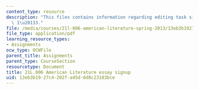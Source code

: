 ```yaml
---
content_type: resource
description: "This files contains information regarding editing task signup for essays\
  \ 1\u20133."
file: /media/courses/21l-006-american-literature-spring-2013/13eb3b1927c4202fa45d6d8c23183bce_MIT21L_006S13_essaysignup.pdf
file_type: application/pdf
learning_resource_types:
- Assignments
ocw_type: OCWFile
parent_title: Assignments
parent_type: CourseSection
resourcetype: Document
title: 21L.006 American Literature essay signup
uid: 13eb3b19-27c4-202f-a45d-6d8c23183bce
---
```

